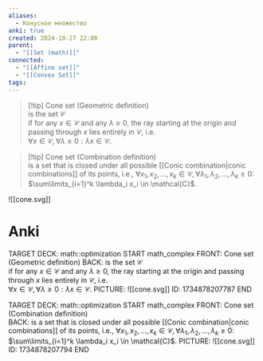 ```yaml
---
aliases:
  - Конусное множество
anki: true
created: 2024-10-27 22:00
parent:
  - "[[Set (math)]]"
connected:
  - "[[Affine set]]"
  - "[[Convex Set]]"
tags:
---
```


> [!tip] Cone set (Geometric definition)  
is the set $\mathcal{C}$  
if for any $x \in \mathcal{C}$ and any $\lambda \geq 0$, the ray starting at the origin and passing through $x$ lies entirely in $\mathcal{C}$, i.e.  
$\forall x \in \mathcal{C}, \forall \lambda \geq 0: \lambda x \in \mathcal{C}$.

> [!tip] Cone set (Combination definition)  
is a set that is closed under all possible [[Conic combination|conic combinations]] of its points, i.e., 
$\forall x_1, x_2, \ldots, x_k \in \mathcal{C}, \forall \lambda_1, \lambda_2, \ldots, \lambda_k \geq 0$:  
$\sum\limits_{i=1}^k \lambda_i x_i \in \mathcal{C}$.

![[cone.svg]]

# Anki
TARGET DECK: math::optimization
START
math_complex
FRONT: Cone set (Geometric definition) 
BACK: 
is the set $\mathcal{C}$  
if for any $x \in \mathcal{C}$ and any $\lambda \geq 0$, the ray starting at the origin and passing through $x$ lies entirely in $\mathcal{C}$, i.e.  
$\forall x \in \mathcal{C}, \forall \lambda \geq 0: \lambda x \in \mathcal{C}$.
PICTURE: ![[cone.svg]]
ID: 1734878207787
END

TARGET DECK: math::optimization 
START
math_complex
FRONT: Cone set (Combination definition)  
BACK: 
is a set that is closed under all possible [[Conic combination|conic combinations]] of its points, i.e., 
$\forall x_1, x_2, \ldots, x_k \in \mathcal{C}, \forall \lambda_1, \lambda_2, \ldots, \lambda_k \geq 0$:  
$\sum\limits_{i=1}^k \lambda_i x_i \in \mathcal{C}$.
PICTURE: ![[cone.svg]]
ID: 1734878207794
END
